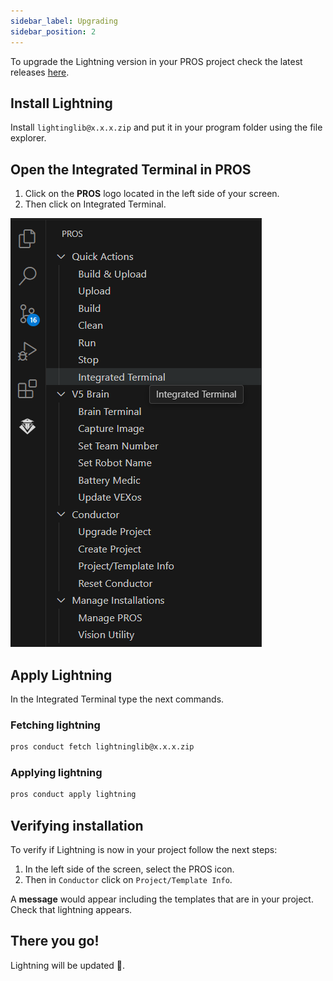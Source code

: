 ```yaml
---
sidebar_label: Upgrading 
sidebar_position: 2
---
```


To upgrade the Lightning version in your PROS project check the latest releases [here](https://github.com/HectorAlonso18/Lightninglib/tree/main). 

## Install Lightning
Install ```lightinglib@x.x.x.zip``` and put it in your program folder using the file explorer.

## Open the Integrated Terminal in PROS
1. Click on the **PROS** logo located in the left side of your screen. 
2. Then click on Integrated Terminal. 

![Integrated Termianl](/img/Open_pros_terminal.png)
## Apply Lightning 
In the Integrated Terminal type the next commands. 
### Fetching lightning
```bash title="PROS Terminal"
pros conduct fetch lightninglib@x.x.x.zip
```
### Applying lightning
```bash title="PROS Terminal"
pros conduct apply lightning
```
## Verifying installation
To verify if Lightning is now in your project follow the next steps: 
1. In the left side of the screen, select the PROS icon. 
2. Then in ```Conductor``` click on ```Project/Template Info```.

A **message** would appear including the templates that are in your project. Check that lightning appears. 

## There you go! 
Lightning will be updated 🥰.





